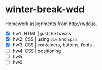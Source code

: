 # winter-break-wdd
Homework assignments from http://wdd.io.

- [x] hw1: HTML | just the basics
- [x] hw2: CSS | using `div` and `span`
- [x] hw3: CSS | containers, buttons, fonts
- [ ] hw4: CSS | positioning
- [ ] hw5
- [ ] hw6
